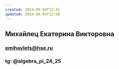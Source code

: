 ```yaml
---
created: 2024-09-04T12:41
updated: 2024-09-04T12:58
---
```

## Михайлец Екатерина Викторовна
### emihaylets@hse.ru
### tg: @algebra_pi_24_25
